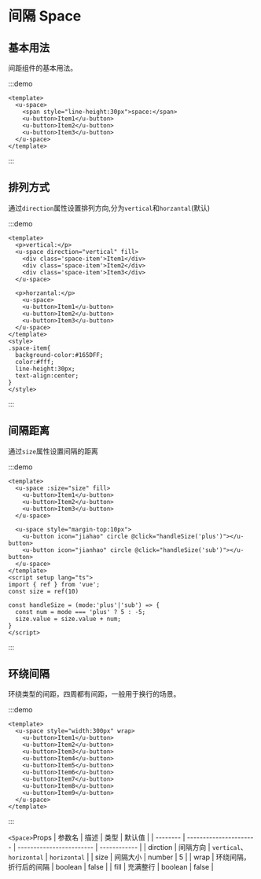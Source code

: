 <h1>间隔 Space</h1>

<h2>基本用法</h2>

间距组件的基本用法。

:::demo 

```vue
<template>
  <u-space>
    <span style="line-height:30px">space:</span>
    <u-button>Item1</u-button>
    <u-button>Item2</u-button>
    <u-button>Item3</u-button>
  </u-space>
</template>
```
:::

<h2>排列方式</h2>

通过`direction`属性设置排列方向,分为`vertical`和`horzantal`(默认)

:::demo 

```vue
<template>
  <p>vertical:</p>
  <u-space direction="vertical" fill>
    <div class='space-item'>Item1</div>
    <div class='space-item'>Item2</div>
    <div class='space-item'>Item3</div>
  </u-space>

  <p>horzantal:</p>
    <u-space>
    <u-button>Item1</u-button>
    <u-button>Item2</u-button>
    <u-button>Item3</u-button>
  </u-space>
</template>
<style>
.space-item{
  background-color:#165DFF;
  color:#fff;
  line-height:30px;
  text-align:center;
}
</style>
```

:::

<h2>间隔距离</h2>

通过`size`属性设置间隔的距离

:::demo 

```vue
<template>
  <u-space :size="size" fill>
    <u-button>Item1</u-button>
    <u-button>Item2</u-button>
    <u-button>Item3</u-button>
  </u-space>

  <u-space style="margin-top:10px">
    <u-button icon="jiahao" circle @click="handleSize('plus')"></u-button>
    <u-button icon="jianhao" circle @click="handleSize('sub')"></u-button>
  </u-space>
</template>
<script setup lang="ts">
import { ref } from 'vue';
const size = ref(10)

const handleSize = (mode:'plus'|'sub') => {
  const num = mode === 'plus' ? 5 : -5;
  size.value = size.value + num;
}
</script>
```
:::

<h2>环绕间隔</h2>

环绕类型的间距，四周都有间距，一般用于换行的场景。

:::demo 

```vue
<template>
  <u-space style="width:300px" wrap>
    <u-button>Item1</u-button>
    <u-button>Item2</u-button>
    <u-button>Item3</u-button>
    <u-button>Item4</u-button>
    <u-button>Item5</u-button>
    <u-button>Item6</u-button>
    <u-button>Item7</u-button>
    <u-button>Item8</u-button>
    <u-button>Item9</u-button>
  </u-space>
</template>
```
:::


`<Space>`Props
| 参数名 | 描述                 | 类型                   | 默认值    |
| -------- | ---------------------- | ------------------------ | ------------ |
| dirction | 间隔方向           | `vertical`、`horizontal` | `horizontal` |
| size     | 间隔大小           | number                   | 5            |
| wrap     | 环绕间隔，折行后的间隔 | boolean                  | false        |
| fill     | 充满整行           | boolean                  | false        |
